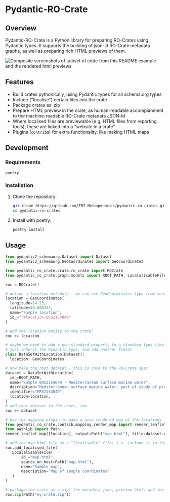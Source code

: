 # Pydantic-RO-Crate

## Overview

Pydantic-RO-Crate is a Python library for preparing RO-Crates using Pydantic types.
It supports the building of json-ld RO-Crate metadata graphs, as well as preparing rich HTML previews of them.

![Composite screenshots of subset of code from this README example and the rendered html previews](media/pydantic-ro-crate.png "Composite diagram and screenshot")

## Features
- Build crates pythonically, using Pydantic types for all schema.org types
- Include ("localise") certain files _into_ the crate
- Package crates as .zip
- Prepare HTML preview in the crate, as human-readable accompianment to the machine-readable RO-Crate metadata JSON-ld
- Where localised files are previewable (e.g. HTML files from reporting tools), these are linked into a "website in a crate"
- Plugins (`contrib`s) for extra functionality, like making HTML maps

## Development

### Requirements
`poetry`

### Installation

1. Clone the repository:
    ```sh
    git clone https://github.com/EBI-Metagenomics/pydantic-ro-crates.git
    cd pydantic-ro-crates
    ```

2. Install with poetry:
    ```sh
    poetry install
    ```

## Usage

```python
from pydantic2_schemaorg.Dataset import Dataset
from pydantic2_schemaorg.GeoCoordinates import GeoCoordinates

from pydantic_ro_crate.crate.ro_crate import ROCrate
from pydantic_ro_crate.graph.models import ROOT_PATH, LocalalisableFile

roc = ROCrate()

# define a location metadata - we can use GeoCoordinates type from schema.org
location = GeoCoordinates(
  longitude=14.25,
  latitude=40.808333,
  name="Sample location",
  id_=f"#location-ERS2154049"
)

# add the location entity to the crate:
roc += location

# maybe we need to add a non-standard property to a standard type like the root Dataset
# just inherit the Pydantic type, and add another field!
class DataSetWithLocation(Dataset):
  location: GeoCoordinates

# now make the root dataset - this is core to the RO-Crate spec
dataset = DataSetWithLocation(
  id_=ROOT_PATH,
  name="Sample ERS2154049 - Mediterranean surface marine water",
  description="Mediterranean surface marine water, part of study of protist temporal diversity",
  identifier="ERS2154049",
  location=location,
)
# add root dataset to the crate, too
roc += dataset

# Use the mapping plugin to make a nice rendered map of the locations
from pydantic_ro_crate.contrib.mapping.render_map import render_leaflet_map
from pathlib import Path
render_leaflet_map([location], output=Path("map.html"), title=dataset.name)

# add the map html file as a "localisable" file; i.e. include it in the packaged crate AND the crate metadata graph
roc.add_localised_file(
   LocalalisableFile(
       id_="map.html",
       source_on_host=Path("map.html"),
       name="Sample map",
       description="Map of sample coordinates"
   )
)

# package the crate as a zip: the metadata json, preview html, and the included map html
roc.zip(Path("my-crate.zip"))
```
